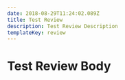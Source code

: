 ```yaml
---
date: 2018-08-29T11:24:02.089Z
title: Test Review
description: Test Review Description
templateKey: review
---
```

# Test Review Body
